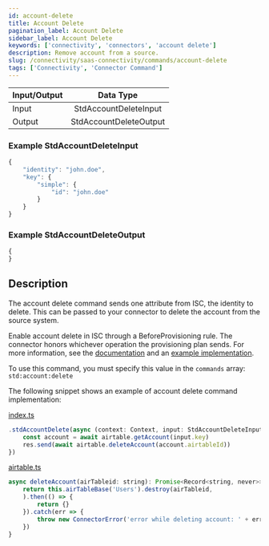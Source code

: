 ```yaml
---
id: account-delete
title: Account Delete
pagination_label: Account Delete
sidebar_label: Account Delete
keywords: ['connectivity', 'connectors', 'account delete']
description: Remove account from a source.
slug: /connectivity/saas-connectivity/commands/account-delete
tags: ['Connectivity', 'Connector Command']
---
```


| Input/Output |       Data Type        |
| :----------- | :--------------------: |
| Input        | StdAccountDeleteInput  |
| Output       | StdAccountDeleteOutput |

### Example StdAccountDeleteInput

```javascript
{
    "identity": "john.doe",
    "key": {
        "simple": {
            "id": "john.doe"
        }
    }
}
```

### Example StdAccountDeleteOutput

```javascript
{
}
```

## Description

The account delete command sends one attribute from ISC, the identity to delete. This can be passed to your connector to delete the account from the source system.

Enable account delete in ISC through a BeforeProvisioning rule. The connector honors whichever operation the provisioning plan sends. For more information, see the [documentation](https://community.sailpoint.com/t5/Identity-Security-Cloud-Articles/Identity-Security-Cloud-Rule-Guide/ta-p/76665) and an [example implementation](https://community.sailpoint.com/t5/Identity-Security-Cloud-Wiki/Identity-Security-Cloud-Rule-Guide-Before-Provisioning-Rule/ta-p/77415).

To use this command, you must specify this value in the `commands` array: `std:account:delete`

The following snippet shows an example of account delete command implementation:

[index.ts](https://github.com/sailpoint-oss/airtable-example-connector/blob/main/src/index.ts)

```javascript
.stdAccountDelete(async (context: Context, input: StdAccountDeleteInput, res: Response<StdAccountDeleteOutput>) => {
    const account = await airtable.getAccount(input.key)
    res.send(await airtable.deleteAccount(account.airtableId))
})
```

[airtable.ts](https://github.com/sailpoint-oss/airtable-example-connector/blob/main/src/airtable.ts)

```javascript
async deleteAccount(airTableid: string): Promise<Record<string, never>> {
    return this.airTableBase('Users').destroy(airTableid,
    ).then(() => {
        return {}
    }).catch(err => {
        throw new ConnectorError('error while deleting account: ' + err)
    })
}
```
